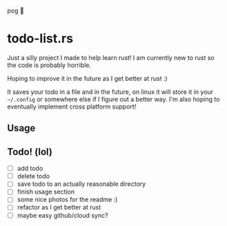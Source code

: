 pog  :crab:
# todo-list.rs
Just a silly project I made to help learn rust!
I am currently new to rust so the code is probably horrible.

Hoping to improve it in the future as I get better at rust :)

It saves your todo in a file and in the future, on linux it will store it in your `~/.config` or somewhere else if I figure out a better way.
I'm also hoping to eventually implement cross platform support!

## Usage

## Todo! (lol)
- [ ] add todo
- [ ] delete todo
- [ ] save todo to an actually reasonable directory
- [ ] finish usage section
- [ ] some nice photos for the readme :)
- [ ] refactor as I get better at rust
- [ ] maybe easy github/cloud sync?
